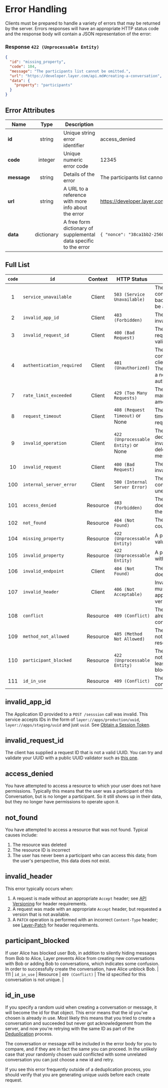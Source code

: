 # Error Handling

Clients must be prepared to handle a variety of errors that may be returned by the server. Errors responses will have an appropriate HTTP status code and the response body will contain a JSON representation of the error:

### Response `422 (Unprocessable Entity)`

```json
{
  "id": "missing_property",
  "code": 104,
  "message": "The participants list cannot be omitted.",
  "url": "https://developer.layer.com/api.md#creating-a-conversation",
  "data": {
    "property": "participants"
  }
}
```

## Error Attributes

| Name    | Type   | Description | Example |
|---------|:------:|-------------|---------|
| **id**    | string   | Unique string error identifier | access_denied |
| **code**  | integer   | Unique numeric error code | 12345 |
| **message** | string | Details of the error | The participants list cannot be omitted |
| **url**   | string   | A URL to a reference with more info about the error | https://developer.layer.com/client/introduction#authentication |
| **data** | dictionary | A free form dictionary of supplemental data specific to the error | `{ "nonce": "38ca1bb2-2560-44d4-88bb-5989ce9b2b66" }` |


## Full List


| `code`   | `id` | Context | HTTP Status |Description |
|:------:|------|:---------:|--------|-------------|
| 1 | `service_unavailable` | Client | `503 (Service Unavailable)`  | The operation could not be completed because a backend service could not be accessed |
| 2 | `invalid_app_id` | Client | `403 (Forbidden)`  | The client provided an invalid Layer App ID |
| 3 | `invalid_request_id` | Client | `400 (Bad Request)`  | The client has supplied a request ID that is not a valid UUID |
| 4 | `authentication_required` | Client | `401 (Unauthorized)`  | The action could not be completed because the client is unauthenticated The response will include a nonce for satisfying an authentication challenge |
| 7 | `rate_limit_exceeded` | Client | `429 (Too Many Requests)` | The client has sent too many requests in a given amount of time |
| 8 | `request_timeout` | Client | `408 (Request Timeout)` or None | The server or the client timed out waiting for a request to complete |
| 9 | `invalid_operation` | Client | `422 (Unprocessable Entity)` or None | The server or client has declined to perform an invalid operation (i.e. deleting an unsent message) |
| 10 | `invalid_request` | Client | `400 (Bad Request)` | The request is structurally invalid |
| 100 | `internal_server_error` | Client | `500 (Internal Server Error)` | The operation could not be completed because an unexpected error occurred |
| 101 | `access_denied` | Resource | `403 (Forbidden)` | The authenticated user does not have access to the resource requested |
| 102 | `not_found` | Resource | `404 (Not Found)` | The resource requested could not be found |
| 104 | `missing_property` | Resource | `422 (Unprocessable Entity)` | A property with a required value was not supplied |
| 105 | `invalid_property` | Resource | `422 (Unprocessable Entity)` | A property was supplied with an invalid value |
| 106 | `invalid_endpoint` | Client | `404 (Not Found)` | The endpoint 'GET /nonce' does not exist |
| 107 | `invalid_header` | Client | `406 (Not Acceptable)` | Invalid Accept header; must be of form application/vnd.layer+json; version=x.y |
| 108 | `conflict` | Resource | `409 (Conflict)` | The distinct conversation already exists with conflicting metadata |
| 109 | `method_not_allowed` |  Resource | `405 (Method Not Allowed)` | The HTTP method used is not allowed for the given resource |
| 110 | `participant_blocked` |  Resource | `422 (Unprocessable Entity)` | The conversation could not be created because at least one participant is blocked. |
| 111 | `id_in_use` |  Resource | `409 (Conflict)` | The id specified for this conversation is not unique. |


## invalid_app_id

The Application ID provided to a `POST /sesssion` call was invalid.  This service accepts IDs in the form of `layer://apps/production/uuid`, `layer://apps/staging/uuid` and just `uuid`.  See [Obtain a Session Token](client#3-obtain-a-session-token).

## invalid_request_id

The client has supplied a request ID that is not a valid UUID.  You can try and validate your UUID with a public UUID validator such as [this one](http://guid.us/Test/GUID).

## access_denied

You have attempted to access a resource to which your user does not have permissions.  Typically this means that the user was a participant of this Conversation, but is no longer a participant.  So it still shows up in their data, but they no longer have permissions to operate upon it.

## not_found

You have attempted to access a resource that was not found.  Typical causes include:

1. The resource was deleted
2. The resource ID is incorrect
3. The user has never been a participant who can access this data; from the user's perspective, this data does not exist.

## invalid_header

This error typically occurs when:

1. A request is made without an appropriate `Accept` header; see [API Versioning](rest#api-versioning) for header requirements.
2. A request was made with an appropriate `Accept` header, but requested a version that is not available.
3. A `PATCH` operation is performed with an incorrect `Content-Type` header; see [Layer-Patch](rest#layer-patch) for header requirements.

## participant_blocked

If user Alice has blocked user Bob, in addition to silently hiding messages from Bob to Alice, Layer prevents Alice from creating new conversations with Bob or adding Bob to conversations, which indicates some confusion. In order to successfully create the conversation, have Alice unblock Bob.
| 111 | `id_in_use` |  Resource | `409 (Conflict)` | The id specified for this conversation is not unique. |

## id_in_use

If you specify a random uuid when creating a conversation or message, it will become the id for that object. This error means that the id you've chosen is already in use. Most likely this means that you tried to create a conversation and succeeded but never got acknowledgement from the server, and now you're retrying with the same ID as part of the [Deduplication](introduction#deduplication) process.

The conversation or message will be included in the error body for you to compare, and if they are in fact the same you can proceed. In the unlikely case that your randomly chosen uuid conflicted with some unrelated conversation you can just choose a new id and retry.

If you see this error frequently outside of a deduplication process, you should verify that you are generating unique uuids before each create request.
